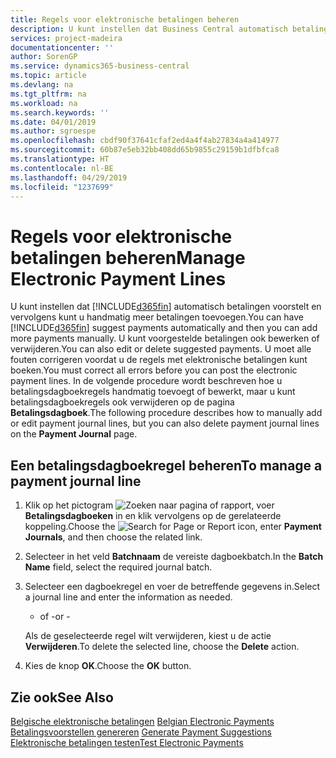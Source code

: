 ```yaml
---
title: Regels voor elektronische betalingen beheren
description: U kunt instellen dat Business Central automatisch betalingen voorstelt en vervolgens kunt u handmatig meer betalingen toevoegen. U kunt voorgestelde betalingen ook bewerken of verwijderen.
services: project-madeira
documentationcenter: ''
author: SorenGP
ms.service: dynamics365-business-central
ms.topic: article
ms.devlang: na
ms.tgt_pltfrm: na
ms.workload: na
ms.search.keywords: ''
ms.date: 04/01/2019
ms.author: sgroespe
ms.openlocfilehash: cbdf90f37641cfaf2ed4a4f4ab27834a4a414977
ms.sourcegitcommit: 60b87e5eb32bb408dd65b9855c29159b1dfbfca8
ms.translationtype: HT
ms.contentlocale: nl-BE
ms.lasthandoff: 04/29/2019
ms.locfileid: "1237699"
---
```

# <a name="manage-electronic-payment-lines"></a><span data-ttu-id="d3124-104">Regels voor elektronische betalingen beheren</span><span class="sxs-lookup"><span data-stu-id="d3124-104">Manage Electronic Payment Lines</span></span>
<span data-ttu-id="d3124-105">U kunt instellen dat [!INCLUDE[d365fin](../../includes/d365fin_md.md)] automatisch betalingen voorstelt en vervolgens kunt u handmatig meer betalingen toevoegen.</span><span class="sxs-lookup"><span data-stu-id="d3124-105">You can have [!INCLUDE[d365fin](../../includes/d365fin_md.md)] suggest payments automatically and then you can add more payments manually.</span></span> <span data-ttu-id="d3124-106">U kunt voorgestelde betalingen ook bewerken of verwijderen.</span><span class="sxs-lookup"><span data-stu-id="d3124-106">You can also edit or delete suggested payments.</span></span> <span data-ttu-id="d3124-107">U moet alle fouten corrigeren voordat u de regels met elektronische betalingen kunt boeken.</span><span class="sxs-lookup"><span data-stu-id="d3124-107">You must correct all errors before you can post the electronic payment lines.</span></span> <span data-ttu-id="d3124-108">In de volgende procedure wordt beschreven hoe u betalingsdagboekregels handmatig toevoegt of bewerkt, maar u kunt betalingsdagboekregels ook verwijderen op de pagina **Betalingsdagboek**.</span><span class="sxs-lookup"><span data-stu-id="d3124-108">The following procedure describes how to manually add or edit payment journal lines, but you can also delete payment journal lines on the **Payment Journal** page.</span></span>  

## <a name="to-manage-a-payment-journal-line"></a><span data-ttu-id="d3124-109">Een betalingsdagboekregel beheren</span><span class="sxs-lookup"><span data-stu-id="d3124-109">To manage a payment journal line</span></span>  

1.  <span data-ttu-id="d3124-110">Klik op het pictogram ![Zoeken naar pagina of rapport](../../media/ui-search/search_small.png "pictogram Zoeken naar pagina of rapport"), voer **Betalingsdagboeken** in en klik vervolgens op de gerelateerde koppeling.</span><span class="sxs-lookup"><span data-stu-id="d3124-110">Choose the ![Search for Page or Report](../../media/ui-search/search_small.png "Search for Page or Report icon") icon, enter **Payment Journals**, and then choose the related link.</span></span>  
2.  <span data-ttu-id="d3124-111">Selecteer in het veld **Batchnaam** de vereiste dagboekbatch.</span><span class="sxs-lookup"><span data-stu-id="d3124-111">In the **Batch Name** field, select the required journal batch.</span></span>  
3.  <span data-ttu-id="d3124-112">Selecteer een dagboekregel en voer de betreffende gegevens in.</span><span class="sxs-lookup"><span data-stu-id="d3124-112">Select a journal line and enter the information as needed.</span></span>  

     - <span data-ttu-id="d3124-113">of -</span><span class="sxs-lookup"><span data-stu-id="d3124-113">or -</span></span>  

    <span data-ttu-id="d3124-114">Als de geselecteerde regel wilt verwijderen, kiest u de actie **Verwijderen**.</span><span class="sxs-lookup"><span data-stu-id="d3124-114">To delete the selected line, choose the **Delete** action.</span></span>  

4.  <span data-ttu-id="d3124-115">Kies de knop **OK**.</span><span class="sxs-lookup"><span data-stu-id="d3124-115">Choose the **OK** button.</span></span>  

## <a name="see-also"></a><span data-ttu-id="d3124-116">Zie ook</span><span class="sxs-lookup"><span data-stu-id="d3124-116">See Also</span></span>  
 <span data-ttu-id="d3124-117">[Belgische elektronische betalingen](belgian-electronic-payments.md) </span><span class="sxs-lookup"><span data-stu-id="d3124-117">[Belgian Electronic Payments](belgian-electronic-payments.md) </span></span>  
 <span data-ttu-id="d3124-118">[Betalingsvoorstellen genereren](how-to-generate-payment-suggestions.md) </span><span class="sxs-lookup"><span data-stu-id="d3124-118">[Generate Payment Suggestions](how-to-generate-payment-suggestions.md) </span></span>  
 [<span data-ttu-id="d3124-119">Elektronische betalingen testen</span><span class="sxs-lookup"><span data-stu-id="d3124-119">Test Electronic Payments</span></span>](how-to-test-electronic-payments.md)
